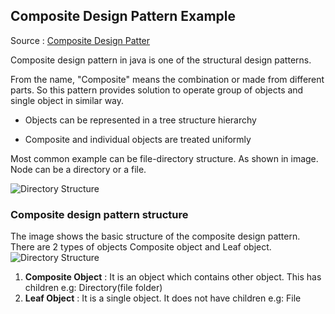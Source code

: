 ## Composite Design Pattern Example

Source : [Composite Design Patter](https://stacktraceguru.com/composite-design-pattern/)

Composite design pattern in java is one of the  structural design patterns.

From the name, "Composite" means the combination or made from different parts. So this pattern provides solution to operate group of objects and single object in similar way.

- Objects can be represented in a tree structure hierarchy

- Composite and individual objects are treated uniformly

Most common example can be file-directory structure. As shown in image. Node can be a directory or a file.

![Directory Structure](https://stacktraceguru.com/wp-content/uploads/2020/03/composite-design-pattern-directory-structure-1.png)

### Composite design pattern structure


The image shows the basic structure of the composite design pattern.
There are 2 types of objects Composite object and Leaf object.
![Directory Structure](https://stacktraceguru.com/wp-content/uploads/2020/03/composite-design-pattern-structure-1.png)

1. **Composite Object** : It is an object which contains other object. This has children e.g: Directory(file folder)
2. **Leaf Object** : It is a single object. It does not have children e.g: File